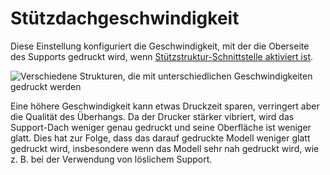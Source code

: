 Stützdachgeschwindigkeit
====
Diese Einstellung konfiguriert die Geschwindigkeit, mit der die Oberseite des Supports gedruckt wird, wenn [Stützstruktur-Schnittstelle aktiviert ist](../support/support_interface_enable.md).

![Verschiedene Strukturen, die mit unterschiedlichen Geschwindigkeiten gedruckt werden](../../../articles/images/speed_difference.png)

Eine höhere Geschwindigkeit kann etwas Druckzeit sparen, verringert aber die Qualität des Überhangs. Da der Drucker stärker vibriert, wird das Support-Dach weniger genau gedruckt und seine Oberfläche ist weniger glatt. Dies hat zur Folge, dass das darauf gedruckte Modell weniger glatt gedruckt wird, insbesondere wenn das Modell sehr nah gedruckt wird, wie z. B. bei der Verwendung von löslichem Support.